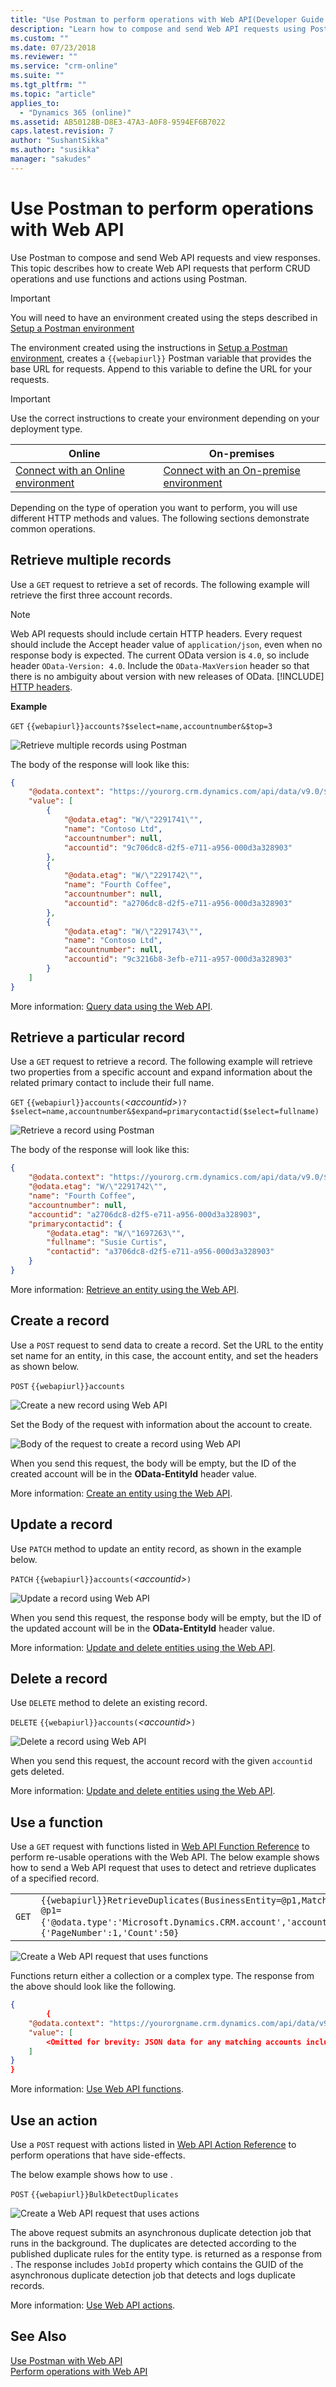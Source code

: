 ```yaml
---
title: "Use Postman to perform operations with Web API(Developer Guide for Dynamics 365 Customer Engagement)| MicrosoftDocs"
description: "Learn how to compose and send Web API requests using Postman."
ms.custom: ""
ms.date: 07/23/2018
ms.reviewer: ""
ms.service: "crm-online"
ms.suite: ""
ms.tgt_pltfrm: ""
ms.topic: "article"
applies_to: 
  - "Dynamics 365 (online)"
ms.assetid: AB50128B-D8E3-47A3-A0F8-9594EF6B7022
caps.latest.revision: 7
author: "SushantSikka"
ms.author: "susikka"
manager: "sakudes"
---
```


# Use Postman to perform operations with Web API

Use Postman to compose and send Web API requests and view responses. This topic describes how to create Web API requests that perform CRUD operations and use functions and actions using Postman.

> [!IMPORTANT]
> You will need to have an environment created using the steps described in   [Setup a Postman environment](setup-postman-environment.md)

The environment created using the instructions in [Setup a Postman environment](setup-postman-environment.md), creates a `{{webapiurl}}`  Postman variable that provides the base URL for requests. Append to this variable to define the URL for your requests.

> [!IMPORTANT]
> Use the correct instructions to create your environment depending on your deployment type.
>
>    |Online|On-premises|
>    |--|--|
>    |[Connect with an Online environment](setup-postman-environment.md#bkmk_connectonline)|[Connect with an On-premise environment](setup-postman-environment.md#bkmk_connectonpremise)|


Depending on the type of operation you want to perform, you will use different HTTP methods and values. The following sections demonstrate common operations.

## Retrieve multiple records

Use a `GET` request to retrieve a set of records. The following example will retrieve the first three account records.

> [!NOTE]
> Web API requests should include certain HTTP headers. Every request should include the Accept header value of `application/json`, even when no response body is expected. The current OData version is `4.0`, so include header `OData-Version: 4.0`. Include the `OData-MaxVersion` header so that there is no ambiguity about version with new releases of OData. [!INCLUDE[](../../includes/proc-more-information.md)] [HTTP headers](compose-http-requests-handle-errors.md#http-headers).

**Example**


`GET` `{{webapiurl}}accounts?$select=name,accountnumber&$top=3`

![Retrieve multiple records using Postman](../media/postman-retrieve-multiple.png "Retrieve multiple records using Postman")

The body of the response will look like this:

```json
{
    "@odata.context": "https://yourorg.crm.dynamics.com/api/data/v9.0/$metadata#accounts(name,accountnumber)",
    "value": [
        {
            "@odata.etag": "W/\"2291741\"",
            "name": "Contoso Ltd",
            "accountnumber": null,
            "accountid": "9c706dc8-d2f5-e711-a956-000d3a328903"
        },
        {
            "@odata.etag": "W/\"2291742\"",
            "name": "Fourth Coffee",
            "accountnumber": null,
            "accountid": "a2706dc8-d2f5-e711-a956-000d3a328903"
        },
        {
            "@odata.etag": "W/\"2291743\"",
            "name": "Contoso Ltd",
            "accountnumber": null,
            "accountid": "9c3216b8-3efb-e711-a957-000d3a328903"
        }
    ]
}
```

More information: [Query data using the Web API](query-data-web-api.md).

## Retrieve a particular record

Use a `GET` request to retrieve a record. The following example will retrieve two properties from a specific account and expand information about the related primary contact to include their full name.


`GET` `{{webapiurl}}accounts(`*&lt;accountid&gt;*`)?$select=name,accountnumber&$expand=primarycontactid($select=fullname)`

![Retrieve a record using Postman](../media/postman-retrieve-record.png "Retrieve a record using Postman")

The body of the response will look like this:

```json
{
    "@odata.context": "https://yourorg.crm.dynamics.com/api/data/v9.0/$metadata#accounts(name,accountnumber,primarycontactid(fullname))/$entity",
    "@odata.etag": "W/\"2291742\"",
    "name": "Fourth Coffee",
    "accountnumber": null,
    "accountid": "a2706dc8-d2f5-e711-a956-000d3a328903",
    "primarycontactid": {
        "@odata.etag": "W/\"1697263\"",
        "fullname": "Susie Curtis",
        "contactid": "a3706dc8-d2f5-e711-a956-000d3a328903"
    }
}
```
More information: [Retrieve an entity using the Web API](retrieve-entity-using-web-api.md).

## Create a record

Use a `POST` request to send data to create a record. Set the URL to the entity set name for an entity, in this case, the account entity, and set the headers as shown below.

`POST` `{{webapiurl}}accounts`

![Create a new record using Web API](../media/postman-create-records.png "Create a new record using Web API")

Set the Body of the request with information about the account to create.

![Body of the request to create a record using Web API](../media/postman-create-record-body.png "Body of the request to create a record using Web API")

When you send this request, the body will be empty, but the ID of the created account will be in the **OData-EntityId** header value.

More information: [Create an entity using the Web API](create-entity-web-api.md).

## Update a record

Use `PATCH` method to update an entity record, as shown in the example below.

`PATCH` `{{webapiurl}}accounts(`*&lt;accountid&gt;*`)`

![Update a record using Web API](../media/postman-update-record.png "Update a record using Web API")

When you send this request, the response body will be empty, but the ID of the updated account will be in the **OData-EntityId** header value.

More information: [Update and delete entities using the Web API](update-delete-entities-using-web-api.md).

## Delete a record

Use `DELETE` method to delete an existing record.

`DELETE` `{{webapiurl}}accounts(`*&lt;accountid&gt;*`)`

![Delete a record using Web API](../media/postman-delete-record.png "Delete a record using Web API")

When you send this request, the account record with the given `accountid` gets deleted.

More information: [Update and delete entities using the Web API](update-delete-entities-using-web-api.md).

## Use a function

Use a `GET` request with functions listed in [Web API Function Reference](https://docs.microsoft.com/dynamics365/customer-engagement/web-api/functions?view=dynamics-ce-odata-9) to perform re-usable operations with the Web API. The below example shows how to send a Web API request that uses <xref href="Microsoft.Dynamics.CRM.RetrieveDuplicates?text=RetrieveDuplicates function" /> to detect and retrieve duplicates of a specified record.

|||
|----|----|
|`GET`|`{{webapiurl}}RetrieveDuplicates(BusinessEntity=@p1,MatchingEntityName=@p2,PagingInfo=@p3)?@p1={'@odata.type':'Microsoft.Dynamics.CRM.account','accountid':'`*&lt;accountid&gt;*`'}&@p2='account'&@p3={'PageNumber':1,'Count':50}`|

![Create a Web API request that uses functions](../media/postman-use-function.png "Create a Web API request that uses functions")

Functions return either a collection or a complex type. The response from the above <xref href="Microsoft.Dynamics.CRM.RetrieveDuplicates?text=RetrieveDuplicates function" /> should look like the following.

```json
{
        {
    "@odata.context": "https://yourorgname.crm.dynamics.com/api/data/v9.0/$metadata#accounts",
    "value": [
        <Omitted for brevity: JSON data for any matching accounts including all properties>
    ]
}
}
```

More information: [Use Web API functions](use-web-api-functions.md).

## Use an action

Use a `POST` request with actions listed in [Web API Action Reference](https://docs.microsoft.com/dynamics365/customer-engagement/web-api/actions?view=dynamics-ce-odata-9) to perform operations that have side-effects.

The below example shows how to use <xref href="Microsoft.Dynamics.CRM.BulkDetectDuplicates?text=BulkDetectDuplicates action" />.

`POST` `{{webapiurl}}BulkDetectDuplicates`

![Create a Web API request that uses actions](../media/postman-use-action.png "Create a Web API request that uses actions")

The above request submits an asynchronous duplicate detection job that runs in the background. The duplicates are detected according to the published duplicate rules for the entity type. <xref href="Microsoft.Dynamics.CRM.BulkDetectDuplicatesResponse?text=BulkDetectDuplicatesResponse ComplexType" /> is returned as a response from <xref href="Microsoft.Dynamics.CRM.BulkDetectDuplicates?text=BulkDetectDuplicates action" />. The response includes `JobId` property which contains the GUID of the asynchronous duplicate detection job that detects and logs duplicate records.

More information: [Use Web API actions](use-web-api-actions.md).

## See Also

[Use Postman with Web API](use-postman-web-api.md)<br>
[Perform operations with Web API](perform-operations-web-api.md)